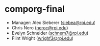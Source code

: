 # comporg-final

- Manager: Alex Sieberer ([siebea@rpi.edu](mailto:siebea@rpi.edi))
- Chris Nero ([neroc@rpi.edu](mailto:neroc@rpi.edu))
- Evelyn Schneider ([schnem7@rpi.edu](mailto:schnem7@rpi.edu))
- Flint Wright (wrighf3@rpi.edu)
